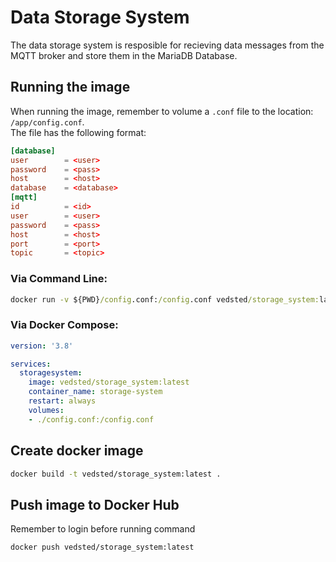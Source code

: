 # Data Storage System
The data storage system is resposible for recieving data messages from the MQTT broker and store them in the MariaDB Database.

## Running the image
When running the image, remember to volume a `.conf` file to the location: `/app/config.conf`.  
The file has the following format:

```conf
[database]
user        = <user>
password    = <pass>
host        = <host>
database    = <database>
[mqtt]
id          = <id>
user        = <user>
password    = <pass>
host        = <host>
port        = <port>
topic       = <topic>
```

### Via Command Line:  
```cmd
docker run -v ${PWD}/config.conf:/config.conf vedsted/storage_system:latest
```    


### Via Docker Compose:  
```yml
version: '3.8'

services:
  storagesystem:
    image: vedsted/storage_system:latest
    container_name: storage-system
    restart: always
    volumes:
    - ./config.conf:/config.conf
```

## Create docker image

```bash
docker build -t vedsted/storage_system:latest .
```

## Push image to Docker Hub
Remember to login before running command

```bash
docker push vedsted/storage_system:latest
```
